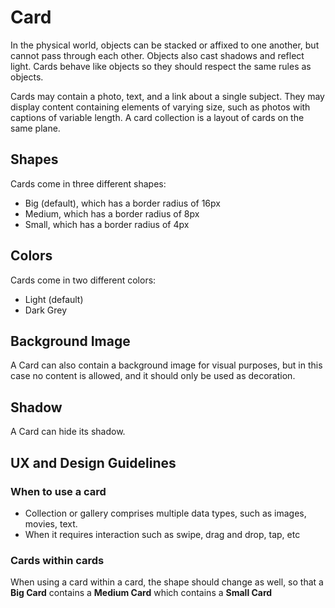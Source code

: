 # Card
In the physical world, objects can be stacked or affixed to one another, but cannot pass through each other. Objects also cast shadows and reflect light. Cards behave like objects so they should respect the same rules as objects.

Cards may contain a photo, text, and a link about a single subject. They may display content containing elements of varying size, such as photos with captions of variable length. A card collection is a layout of cards on the same plane.

## Shapes
Cards come in three different shapes:
- Big (default), which has a border radius of 16px
- Medium, which has a border radius of 8px
- Small, which has a border radius of 4px

## Colors
Cards come in two different colors:
- Light (default)
- Dark Grey

## Background Image
A Card can also contain a background image for visual purposes, but in this case no content is allowed, and it should only be used as decoration.

## Shadow
A Card can hide its shadow.

## UX and Design Guidelines
### When to use a card
- Collection or gallery comprises multiple data types, such as images, movies, text.
- When it requires interaction such as swipe, drag and drop, tap, etc

### Cards within cards
When using a card within a card, the shape should change as well, so that a **Big Card** contains a **Medium Card** which contains a **Small Card**

